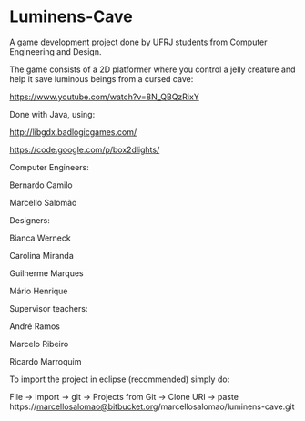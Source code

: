 # Luminens-Cave

A game development project done by UFRJ students from Computer Engineering and Design.

The game consists of a 2D platformer where you control a jelly creature and help it save luminous beings from a cursed cave:

https://www.youtube.com/watch?v=8N_QBQzRixY

Done with Java, using:

http://libgdx.badlogicgames.com/

https://code.google.com/p/box2dlights/

Computer Engineers:

Bernardo Camilo

Marcello Salomão

Designers:

Bianca Werneck

Carolina Miranda

Guilherme Marques

Mário Henrique

Supervisor teachers:

André Ramos

Marcelo Ribeiro

Ricardo Marroquim

To import the project in eclipse (recommended) simply do:

File -> Import -> git -> Projects from Git -> Clone URI -> paste https://marcellosalomao@bitbucket.org/marcellosalomao/luminens-cave.git
